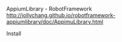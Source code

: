 

AppiumLibrary - RobotFramework
http://jollychang.github.io/robotframework-appiumlibrary/doc/AppimuLibrary.html

Install

